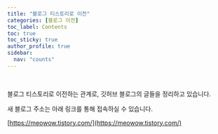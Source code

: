 ```yaml
---
title: "블로그 티스토리로 이전"
categories: [블로그 이전]
toc_label: Contents
toc: true
toc_sticky: true
author_profile: true
sidebar:
  nav: "counts"
---
```


<br>

블로그 티스토리로 이전하는 관계로, 깃허브 블로그의 글들을 정리하고 있습니다.

새 블로그 주소는 아래 링크를 통해 접속하실 수 있습니다.

[https://meowow.tistory.com/](https://meowow.tistory.com/)

<br>
